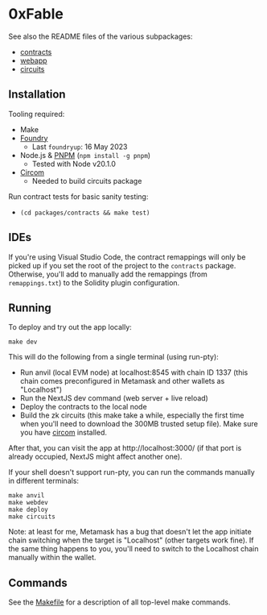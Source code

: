 # 0xFable

See also the README files of the various subpackages:

- [contracts](packages/contracts/README.md)
- [webapp](packages/webapp/README.md)
- [circuits](packages/circuits/README.md)

## Installation

Tooling required:

- Make
- [Foundry](https://github.com/foundry-rs/foundry)
  - Last `foundryup`: 16 May 2023
- Node.js & [PNPM](https://pnpm.io/) (`npm install -g pnpm`)
  - Tested with Node v20.1.0
- [Circom](https://docs.circom.io/getting-started/installation/)
  - Needed to build circuits package

Run contract tests for basic sanity testing:

- `(cd packages/contracts && make test)`

## IDEs

If you're using Visual Studio Code, the contract remappings will only be picked up if you set the
root of the project to the `contracts` package. Otherwise, you'll add to manually add the remappings
(from `remappings.txt`) to the Solidity plugin configuration.

## Running

To deploy and try out the app locally:

```shell
make dev
```

This will do the following from a single terminal (using run-pty):

- Run anvil (local EVM node) at localhost:8545 with chain ID 1337
  (this chain comes preconfigured in Metamask and other wallets as "Localhost")
- Run the NextJS dev command (web server + live reload)
- Deploy the contracts to the local node
- Build the zk circuits (this make take a while, especially the first time when you'll need to
  download the 300MB trusted setup file). Make sure you have [circom](https://docs.circom.io/getting-started/installation/) installed.

After that, you can visit the app at http://localhost:3000/ (if that port is already occupied,
NextJS might affect another one).

If your shell doesn't support run-pty, you can run the commands manually in different terminals:

```shell
make anvil
make webdev
make deploy
make circuits
```

Note: at least for me, Metamask has a bug that doesn't let the app initiate chain switching when
the target is "Localhost" (other targets work fine). If the same thing happens to you, you'll need
to switch to the Localhost chain manually within the wallet.

## Commands

See the [Makefile](/Makefile) for a description of all top-level make commands.
